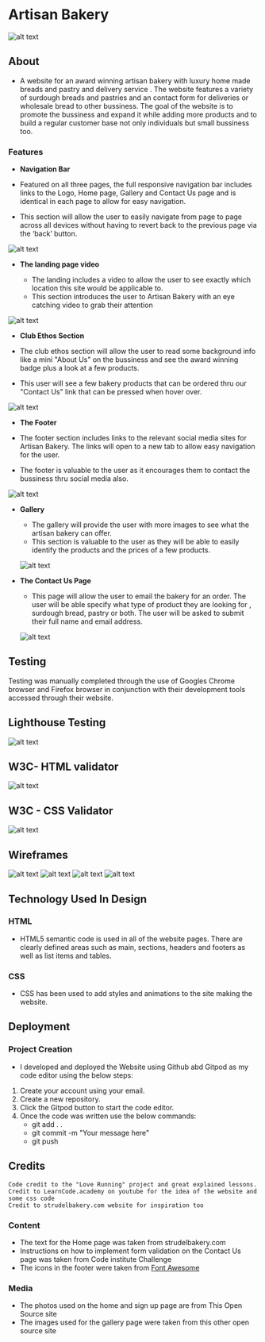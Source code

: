 # Artisan Bakery
![alt text](https://github.com/Sorin05/Portofolio-1-Project/blob/main/docs/amiresponsive.PNG?raw=true)
## About

* A website for an award winning artisan bakery with luxury home made breads and pastry and delivery service . The website features a variety of surdough breads and pastries and an contact form for deliveries or wholesale bread to other bussiness. The goal of the website is to promote the bussiness and expand it while adding more products and to build a regular customer base not only individuals but small bussiness too.

### Features

- __Navigation Bar__

 - Featured on all three pages, the full responsive navigation bar includes links to the Logo, Home page, Gallery and Contact Us page and is identical in each page to allow for easy navigation.
  - This section will allow the user to easily navigate from page to page across all devices without having to revert back to the previous page via the ‘back’ button. 

![alt text](https://github.com/Sorin05/Portofolio-1-Project/blob/main/docs/Nav-bar.PNG?raw=true)

- __The landing page video__

  - The landing includes a video to allow the user to see exactly which location this site would be applicable to. 
  - This section introduces the user to Artisan Bakery with an eye catching video to grab their attention

![alt text](https://github.com/Sorin05/Portofolio-1-Project/blob/main/docs/landing-video.PNG?raw=true)

  - __Club Ethos Section__

  - The club ethos section will allow the user to read some background info like a mini "About Us" on the bussiness and see the award winning badge plus a look at a few products. 
  - This user will see a few bakery products that can be ordered thru our "Contact Us" link that can be pressed when hover over. 

![alt text](https://github.com/Sorin05/Portofolio-1-Project/blob/main/docs/club-ethos.PNG?raw=true)

  - __The Footer__ 

  - The footer section includes links to the relevant social media sites for Artisan Bakery. The links will open to a new tab to allow easy navigation for the user. 
  - The footer is valuable to the user as it encourages them to contact the bussiness thru social media also. 

![alt text](https://github.com/Sorin05/Portofolio-1-Project/blob/main/docs/footer.PNG?raw=true)

- __Gallery__

  - The gallery will provide the user with more images to see what the artisan bakery can offer. 
  - This section is valuable to the user as they will be able to easily identify the products and the prices of a few products.

   ![alt text](https://github.com/Sorin05/Portofolio-1-Project/blob/main/docs/gallerry.readme.PNG?raw=true)

- __The Contact Us Page__

  - This page will allow the user to email the bakery for an order. The user will be able specify what type of product they are looking for , surdough bread, pastry or both. The user will be asked to submit their full name and email address. 

  ![alt text](https://github.com/Sorin05/Portofolio-1-Project/blob/main/docs/contact-us-page.PNG?raw=true)
  
## Testing 
Testing was manually completed through the use of Googles Chrome browser and Firefox browser in conjunction with their development tools accessed through their website.

## Lighthouse Testing

![alt text](https://github.com/Sorin05/Portofolio-1-Project/blob/main/docs/lighthouse-testing.PNG?raw=true)

## W3C- HTML validator


![alt text](https://github.com/Sorin05/Portofolio-1-Project/blob/main/docs/html-testing.PNG?raw=true)

## W3C - CSS Validator

![alt text](https://github.com/Sorin05/Portofolio-1-Project/blob/main/docs/css-testing.PNG?raw=true)

## Wireframes

![alt text](https://github.com/Sorin05/Portofolio-1-Project/blob/main/docs/page1.PNG?raw=true)
![alt text](https://github.com/Sorin05/Portofolio-1-Project/blob/main/docs/page2.PNG?raw=true)
![alt text](https://github.com/Sorin05/Portofolio-1-Project/blob/main/docs/page3.PNG?raw=true)
![alt text](https://github.com/Sorin05/Portofolio-1-Project/blob/main/docs/wireframe.PNG?raw=true)

## Technology Used In Design

### HTML

* HTML5 semantic code is used in all of the website pages. There are clearly defined areas such as main, sections, headers and footers as well as list items and tables.

### CSS

* CSS has been used to add styles and animations to the site making the website. 

## Deployment

### Project Creation

* I developed and deployed the Website using Github abd Gitpod as my code editor using the below steps:
1. Create your account using your email.
1. Create a new repository.
1. Click the Gitpod button to start the code editor.
1. Once the code was written use the below commands:
    * git add . .
    * git commit -m "Your message here"
    * git push 

 ## Credits

    Code credit to the "Love Running" project and great explained lessons.
    Credit to LearnCode.academy on youtube for the idea of the website and some css code 
    Credit to strudelbakery.com website for inspiration too

   ### Content 

- The text for the Home page was taken from strudelbakery.com 
- Instructions on how to implement form validation on the Contact Us page was taken from Code institute Challenge
- The icons in the footer were taken from [Font Awesome](https://fontawesome.com/)

### Media

- The photos used on the home and sign up page are from This Open Source site
- The images used for the gallery page were taken from this other open source site
